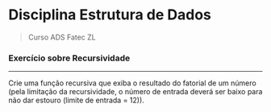 # Disciplina Estrutura de Dados

> Curso ADS Fatec ZL

### Exercício sobre Recursividade

---------------------------------------------------------------------------

Crie uma função recursiva que exiba o resultado do fatorial de um número (pela limitação da recursividade, o número de entrada deverá ser baixo para não dar estouro (limite de entrada = 12)).
